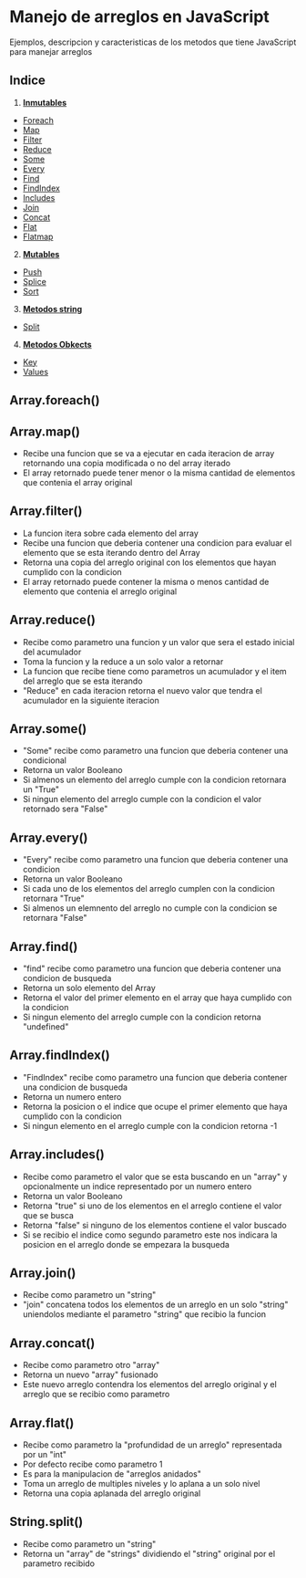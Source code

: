 
# Manejo de arreglos en JavaScript

Ejemplos, descripcion y caracteristicas de los metodos que tiene JavaScript para manejar arreglos
## Indice 

1. [**Inmutables**]()
-  [Foreach](#Array.foreach())
-  [Map](#Array.map())
-  [Filter](#Array.filter())
-  [Reduce](#Array.reduce())
-  [Some](#Array.some())
-  [Every](#Array.every())
-  [Find](#Array.find())
-  [FindIndex](#Array.findIndex())
-  [Includes](#Array.includes())
-  [Join](#Array.join())
-  [Concat](#Array.concat())
-  [Flat](#Array.flat())
-  [Flatmap]()

2. [**Mutables**]()
-  [Push]()
-  [Splice]()
-  [Sort]()

3. [**Metodos string**]()
-  [Split](#String.split())

4. [**Metodos Obkects**]()
-  [Key]()
-  [Values]()
## Array.foreach()
## Array.map()
- Recibe una funcion que se va a ejecutar en cada iteracion de array retornando una copia modificada o no del array iterado
- El array retornado puede tener menor o la misma cantidad de elementos que contenia el array original
## Array.filter()
- La funcion itera sobre cada elemento del array
- Recibe una funcion que deberia contener una condicion para evaluar el elemento que se esta iterando dentro del Array
- Retorna una copia del arreglo original con los elementos que hayan cumplido con la condicion
- El array retornado puede contener la misma o menos cantidad de elemento que contenia el arreglo original

## Array.reduce()
- Recibe como parametro una funcion y un valor que sera el estado inicial del acumulador
- Toma la funcion y la reduce a un solo valor a retornar
- La funcion que recibe tiene como parametros un acumulador y el item del arreglo que se esta iterando
- "Reduce" en cada iteracion retorna el nuevo valor que tendra el acumulador en la siguiente iteracion
## Array.some()
- "Some" recibe como parametro una funcion que deberia contener una condicional
- Retorna un valor Booleano
- Si almenos un elemento del arreglo cumple con la condicion retornara un "True"
- Si ningun elemento del arreglo cumple con la condicion el valor retornado sera "False"
## Array.every()
- "Every" recibe como parametro una funcion que deberia contener una condicion
- Retorna un valor Booleano
- Si cada uno de los elementos del arreglo cumplen con la condicion retornara "True"
- Si almenos un elemnento del arreglo no cumple con la condicion se retornara "False"

## Array.find()
- "find" recibe como parametro una funcion que deberia contener una condicion de busqueda
- Retorna un solo elemento del Array
- Retorna el valor del primer elemento en el array que haya cumplido con la condicion
- Si ningun elemento del arreglo cumple con la condicion retorna "undefined"

## Array.findIndex()
- "FindIndex" recibe como parametro una funcion que deberia contener una condicion de busqueda
- Retorna un numero entero
- Retorna la posicion o el indice que ocupe el primer elemento que haya cumplido con la condicion
- Si ningun elemento en el arreglo cumple con la condicion retorna -1
## Array.includes()
- Recibe como parametro el valor que se esta buscando en un "array" y opcionalmente un indice representado por un numero entero
- Retorna un valor Booleano
- Retorna "true" si uno de los elementos en el arreglo contiene el valor que se busca
- Retorna "false" si ninguno de los elementos contiene el valor buscado
- Si se recibio el indice como segundo parametro este nos indicara la posicion en el arreglo donde se empezara la busqueda
## Array.join()
- Recibe como parametro un "string"
- "join" concatena todos los elementos de un arreglo en un solo "string" uniendolos mediante el parametro "string" que recibio la funcion
## Array.concat()
- Recibe como parametro otro "array"
- Retorna un nuevo "array" fusionado
- Este nuevo arreglo contendra los elementos del arreglo original y el arreglo que se recibio como parametro
## Array.flat()
- Recibe como parametro la "profundidad de un arreglo" representada por un "int"
- Por defecto recibe como parametro 1
- Es para la manipulacion de "arreglos anidados"
- Toma un arreglo de multiples niveles y lo aplana a un solo nivel
- Retorna una copia aplanada del arreglo original
## String.split()
- Recibe como parametro un "string"
- Retorna un "array" de "strings" dividiendo el "string" original por el parametro recibido